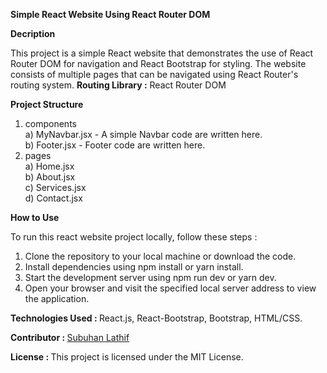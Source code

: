 <b>Simple React Website Using React Router DOM</b>

<b>Decription</b>

This project is a simple React website that demonstrates the use of React Router DOM for navigation and React Bootstrap for styling. The website consists of multiple pages that can be navigated using React Router's routing system. <b>Routing Library :</b> React Router DOM

<b>Project Structure</b>
 
1) components<br/>
   a) MyNavbar.jsx - A simple Navbar code are written here.<br/>
   b) Footer.jsx - Footer code are written here.<br/>
2) pages<br/>
   a) Home.jsx<br/>
   b) About.jsx<br/>
   c) Services.jsx<br/>
   d) Contact.jsx

<b>How to Use</b>

To run this react website project locally, follow these steps :

1) Clone the repository to your local machine or download the code.
2) Install dependencies using npm install or yarn install.
3) Start the development server using npm run dev or yarn dev.
4) Open your browser and visit the specified local server address to view the application.

<b>Technologies Used : </b> React.js, React-Bootstrap, Bootstrap, HTML/CSS.

<b>Contributor : </b> <a href="https://subuhanbca.netlify.app/" target="_blank">Subuhan Lathif </a>

<b>License : </b> This project is licensed under the MIT License.

